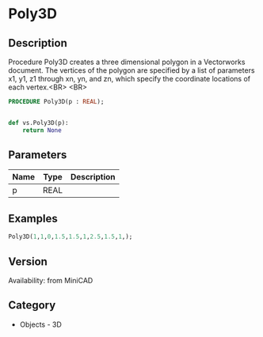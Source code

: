 # Poly3D

## Description
Procedure Poly3D creates a three dimensional polygon in a Vectorworks document. The vertices of the polygon are specified by a list of parameters x1, y1, z1 through xn, yn, and zn, which specify the coordinate locations of each vertex.&lt;BR&gt;
&lt;BR&gt;


```pascal
PROCEDURE Poly3D(p : REAL);
```

```python

def vs.Poly3D(p):
    return None
```

## Parameters
|Name|Type|Description|
|---|---|---|
|p|REAL||

## Examples
```pascal
Poly3D(1,1,0,1.5,1.5,1,2.5,1.5,1,);
```

## Version
Availability: from MiniCAD
## Category
* Objects - 3D

